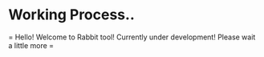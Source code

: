 # Working Process..
= Hello! Welcome to Rabbit tool! Currently under development! Please wait a little more =
